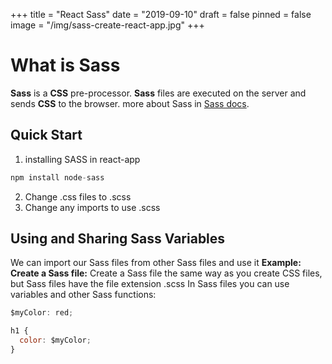 +++
title = "React Sass"
date = "2019-09-10"
draft = false
pinned = false
image = "/img/sass-create-react-app.jpg"
+++

# What is Sass
**Sass** is a **CSS** pre-processor.
**Sass** files are executed on the server and sends **CSS** to the browser.
more about Sass in [Sass docs](https://sass-lang.com/documentation).
## Quick Start
1. installing SASS in react-app
```js
npm install node-sass
```
2. Change .css files to .scss
3. Change any imports to use .scss
## Using and Sharing Sass Variables
We can import our Sass files from other Sass files and use it
**Example:**
**Create a Sass file:**
    Create a Sass file the same way as you create CSS files, but Sass files have the file extension .scss
    In Sass files you can use variables and other Sass functions:
```js
$myColor: red;

h1 {
  color: $myColor;
}
```